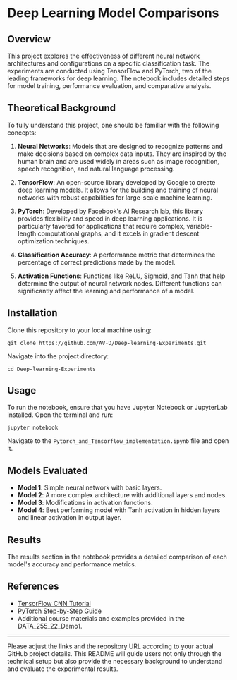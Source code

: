 
# Deep Learning Model Comparisons

## Overview
This project explores the effectiveness of different neural network architectures and configurations on a specific classification task. The experiments are conducted using TensorFlow and PyTorch, two of the leading frameworks for deep learning. The notebook includes detailed steps for model training, performance evaluation, and comparative analysis.

## Theoretical Background
To fully understand this project, one should be familiar with the following concepts:

1. **Neural Networks**: Models that are designed to recognize patterns and make decisions based on complex data inputs. They are inspired by the human brain and are used widely in areas such as image recognition, speech recognition, and natural language processing.

2. **TensorFlow**: An open-source library developed by Google to create deep learning models. It allows for the building and training of neural networks with robust capabilities for large-scale machine learning.

3. **PyTorch**: Developed by Facebook's AI Research lab, this library provides flexibility and speed in deep learning applications. It is particularly favored for applications that require complex, variable-length computational graphs, and it excels in gradient descent optimization techniques.

4. **Classification Accuracy**: A performance metric that determines the percentage of correct predictions made by the model.

5. **Activation Functions**: Functions like ReLU, Sigmoid, and Tanh that help determine the output of neural network nodes. Different functions can significantly affect the learning and performance of a model.

## Installation

Clone this repository to your local machine using:
```
git clone https://github.com/AV-D/Deep-learning-Experiments.git
```

Navigate into the project directory:
```
cd Deep-learning-Experiments
```

## Usage
To run the notebook, ensure that you have Jupyter Notebook or JupyterLab installed. Open the terminal and run:
```
jupyter notebook
```
Navigate to the `Pytorch_and_Tensorflow_implementation.ipynb` file and open it.

## Models Evaluated
- **Model 1**: Simple neural network with basic layers.
- **Model 2**: A more complex architecture with additional layers and nodes.
- **Model 3**: Modifications in activation functions.
- **Model 4**: Best performing model with Tanh activation in hidden layers and linear activation in output layer.

## Results
The results section in the notebook provides a detailed comparison of each model's accuracy and performance metrics.

## References
- [TensorFlow CNN Tutorial](https://towardsdatascience.com/build-your-first-cnn-with-tensorflow-a9d7394eaa2e)
- [PyTorch Step-by-Step Guide](https://machinelearningmastery.com/develop-your-first-neural-network-with-pytorch-step-by-step/)
- Additional course materials and examples provided in the DATA_255_22_Demo1.

---

Please adjust the links and the repository URL according to your actual GitHub project details. This README will guide users not only through the technical setup but also provide the necessary background to understand and evaluate the experimental results.

